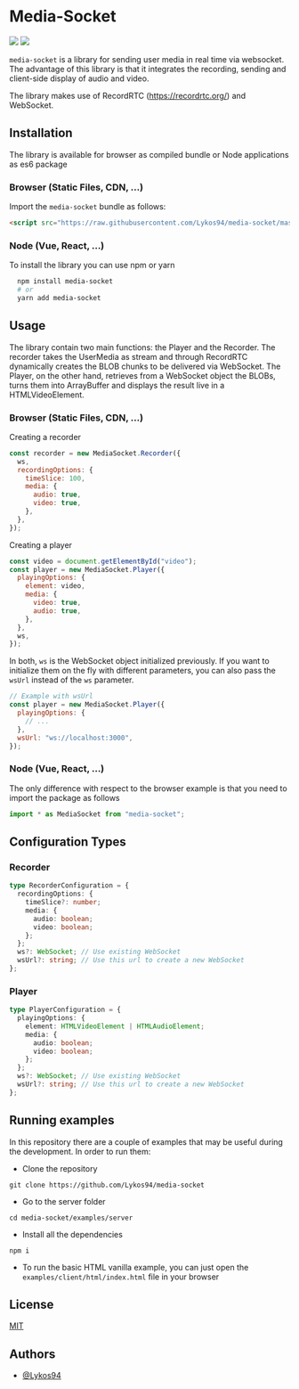 # Media-Socket

![](https://img.shields.io/github/license/Lykos94/media-socket)
![](https://img.shields.io/npm/v/media-socket)

`media-socket` is a library for sending user media in real time via websocket. The advantage of this library is that it integrates the recording, sending and client-side display of audio and video.

The library makes use of RecordRTC (https://recordrtc.org/) and WebSocket.

## Installation

The library is available for browser as compiled bundle or Node applications as es6 package

### Browser (Static Files, CDN, ...)

Import the `media-socket` bundle as follows:

```html
<script src="https://raw.githubusercontent.com/Lykos94/media-socket/master/examples/client/html/bunde.js">
```

### Node (Vue, React, ...)

To install the library you can use npm or yarn

```bash
  npm install media-socket
  # or
  yarn add media-socket
```

## Usage

The library contain two main functions: the Player and the Recorder. The recorder takes the UserMedia as stream and through RecordRTC dynamically creates the BLOB chunks to be delivered via WebSocket. The Player, on the other hand, retrieves from a WebSocket object the BLOBs, turns them into ArrayBuffer and displays the result live in a HTMLVideoElement.

### Browser (Static Files, CDN, ...)

Creating a recorder

```js
const recorder = new MediaSocket.Recorder({
  ws,
  recordingOptions: {
    timeSlice: 100,
    media: {
      audio: true,
      video: true,
    },
  },
});
```

Creating a player

```js
const video = document.getElementById("video");
const player = new MediaSocket.Player({
  playingOptions: {
    element: video,
    media: {
      video: true,
      audio: true,
    },
  },
  ws,
});
```

In both, `ws` is the WebSocket object initialized previously. If you want to initialize them on the fly with different parameters, you can also pass the `wsUrl` instead of the `ws` parameter.

```js
// Example with wsUrl
const player = new MediaSocket.Player({
  playingOptions: {
    // ...
  },
  wsUrl: "ws://localhost:3000",
});
```

### Node (Vue, React, ...)

The only difference with respect to the browser example is that you need to import the package as follows

```js
import * as MediaSocket from "media-socket";
```

## Configuration Types

### Recorder

```ts
type RecorderConfiguration = {
  recordingOptions: {
    timeSlice?: number;
    media: {
      audio: boolean;
      video: boolean;
    };
  };
  ws?: WebSocket; // Use existing WebSocket
  wsUrl?: string; // Use this url to create a new WebSocket
};
```

### Player

```ts
type PlayerConfiguration = {
  playingOptions: {
    element: HTMLVideoElement | HTMLAudioElement;
    media: {
      audio: boolean;
      video: boolean;
    };
  };
  ws?: WebSocket; // Use existing WebSocket
  wsUrl?: string; // Use this url to create a new WebSocket
};
```

## Running examples

In this repository there are a couple of examples that may be useful during the development. In order to run them:

- Clone the repository

```
git clone https://github.com/Lykos94/media-socket
```

- Go to the server folder

```
cd media-socket/examples/server
```

- Install all the dependencies

```
npm i
```

- To run the basic HTML vanilla example, you can just open the `examples/client/html/index.html` file in your browser

## License

[MIT](https://choosealicense.com/licenses/mit/)

## Authors

- [@Lykos94](https://www.github.com/Lykos94)
